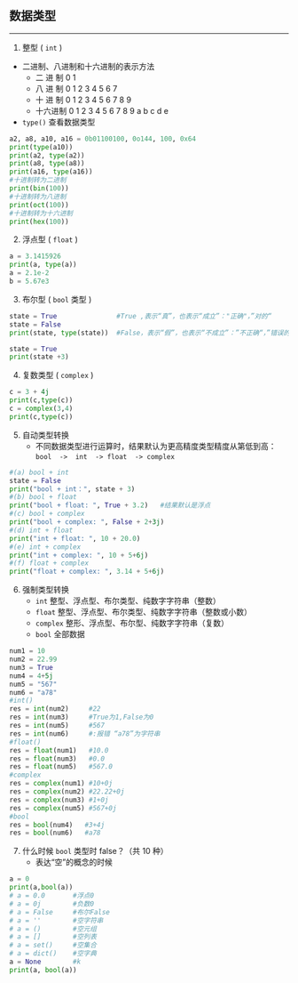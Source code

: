 ## 数据类型

---

1. 整型 ( `int` )

- 二进制、八进制和十六进制的表示方法
  - 二 进 制 0 1
  - 八 进 制 0 1 2 3 4 5 6 7
  - 十 进 制 0 1 2 3 4 5 6 7 8 9
  - 十六进制 0 1 2 3 4 5 6 7 8 9 a b c d e
- `type()` 查看数据类型

```Python
a2, a8, a10, a16 = 0b01100100, 0o144, 100, 0x64
print(type(a10))
print(a2, type(a2))
print(a8, type(a8))
print(a16, type(a16))
#十进制转为二进制
print(bin(100))    
#十进制转为八进制
print(oct(100))    
#十进制转为十六进制
print(hex(100))
```

2. 浮点型 ( `float` )

```Python
a = 3.1415926
print(a, type(a))
a = 2.1e-2
b = 5.67e3
```

3. 布尔型 ( `bool` 类型 )

```Python
state = True               #True ,表示“真”，也表示“成立”："正确"，”对的“
state = False
print(state, type(state))  #False，表示“假”，也表示“不成立”：”不正确“，”错误的“

state = True
print(state +3)
```

4. 复数类型 ( `complex` )

```Python
c = 3 + 4j
print(c,type(c))
c = complex(3,4)
print(c,type(c))
```

5. 自动类型转换
   - 不同数据类型进行运算时，结果默认为更高精度类型精度从第低到高： `bool  ->  int  -> float  -> complex`

```Python
#(a) bool + int
state = False  
print("bool + int：", state + 3)
#(b) bool + float
print("bool + float: ", True + 3.2)   #结果默认是浮点
#(c) bool + complex
print("bool + complex: ", False + 2+3j)
#(d) int + float
print("int + float: ", 10 + 20.0)
#(e) int + complex
print("int + complex: ", 10 + 5+6j)
#(f) float + complex
print("float + complex: ", 3.14 + 5+6j)
```

6. 强制类型转换
   - `int` 整型、浮点型、布尔类型、纯数字字符串（整数）
   - `float` 整型、浮点型、布尔类型、纯数字字符串（整数或小数）
   - `complex` 整形、浮点型、布尔型、纯数字字符串（复数）
   - `bool` 全部数据

```Python
num1 = 10
num2 = 22.99
num3 = True
num4 = 4+5j
num5 = "567"
num6 = "a78"
#int()
res = int(num2)		#22
res = int(num3)		#True为1,False为0
res = int(num5) 	#567
res = int(num6) 	#:报错 “a78”为字符串
#float()
res = float(num1)   #10.0
res = float(num3)   #0.0
res = float(num5)   #567.0
#complex
res = complex(num1)	#10+0j
res = complex(num2)	#22.22+0j
res = complex(num3)	#1+0j
res = complex(num5)	#567+0j
#bool
res = bool(num4)   #3+4j
res = bool(num6)   #a78
```

7. 什么时候 `bool` 类型时 false？（共 10 种）
   - 表达“空”的概念的时候

```python
a = 0
print(a,bool(a))
# a = 0.0		#浮点0
# a = 0j		#负数0
# a = False		#布尔False
# a = ''		#空字符串
# a = ()		#空元组
# a = []		#空列表
# a = set()		#空集合
# a = dict() 	#空字典
a = None		#k
print(a, bool(a))
```
